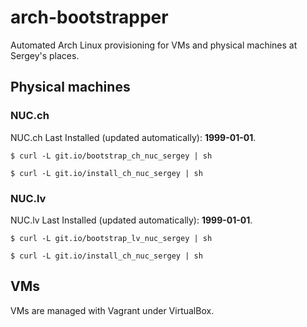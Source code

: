 # arch-bootstrapper
Automated Arch Linux provisioning for VMs and physical machines at Sergey's places.

## Physical machines

### NUC.ch

NUC.ch Last Installed (updated automatically): **1999-01-01**.

```
$ curl -L git.io/bootstrap_ch_nuc_sergey | sh
```

```
$ curl -L git.io/install_ch_nuc_sergey | sh
```

### NUC.lv

NUC.lv Last Installed (updated automatically): **1999-01-01**.

```
$ curl -L git.io/bootstrap_lv_nuc_sergey | sh
```

```
$ curl -L git.io/install_ch_nuc_sergey | sh
```

## VMs

VMs are managed with Vagrant under VirtualBox.

